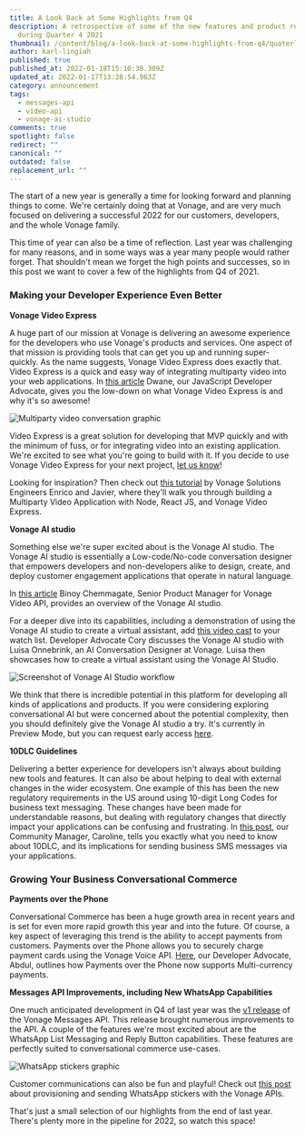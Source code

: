 ```yaml
---
title: A Look Back at Some Highlights from Q4
description: A retrospective of some of the new features and product relaeses
  during Quarter 4 2021
thumbnail: /content/blog/a-look-back-at-some-highlights-from-q4/quaterly-releases.png
author: karl-lingiah
published: true
published_at: 2022-01-18T15:10:38.309Z
updated_at: 2022-01-17T13:28:54.963Z
category: announcement
tags:
  - messages-api
  - video-api
  - vonage-ai-studio
comments: true
spotlight: false
redirect: ""
canonical: ""
outdated: false
replacement_url: ""
---
```

The start of a new year is generally a time for looking forward and planning things to come. We're certainly doing that at Vonage, and are very much focused on delivering a successful 2022 for our customers, developers, and the whole Vonage family.

This time of year can also be a time of reflection. Last year was challenging for many reasons, and in some ways was a year many people would rather forget. That shouldn't mean we forget the high points and successes, so in this post we want to cover a few of the highlights from Q4 of 2021.

### Making your Developer Experience Even Better

**Vonage Video Express**

A huge part of our mission at Vonage is delivering an awesome experience for the developers who use Vonage's products and services. One aspect of that mission is providing tools that can get you up and running super-quickly. As the name suggests, Vonage Video Express does exactly that. Video Express is a quick and easy way of integrating multiparty video into your web applications. In [this article](https://learn.vonage.com/blog/2021/09/23/video-express-is-here-and-why-it%E2%80%99s-awesome/) Dwane, our JavaScript Developer Advocate, gives you the low-down on what Vonage Video Express is and why it's so awesome!

![Multiparty video conversation graphic](/content/blog/a-look-back-at-some-highlights-from-q4/video-express_1200x600.png "Multiparty video conversation graphic")

Video Express is a great solution for developing that MVP quickly and with the minimum of fuss, or for integrating video into an existing application. We're excited to see what you're going to build with it. If you decide to use Vonage Video Express for your next project, [let us know](https://developer.vonage.com/slack)!

Looking for inspiration? Then check out [this tutorial](https://learn.vonage.com/blog/2021/09/27/create-a-multiparty-video-app-with-the-new-video-express/) by Vonage Solutions Engineers Enrico and Javier, where they'll walk you through building a Multiparty Video Application with Node, React JS, and Vonage Video Express.

**Vonage AI studio**

Something else we're super excited about is the Vonage AI studio. The Vonage AI studio is essentially a Low-code/No-code conversation designer that empowers developers and non-developers alike to design, create, and deploy customer engagement applications that operate in natural language.

In [this article](https://learn.vonage.com/blog/2021/12/02/vonage-ai-studio-in-developer-preview/) Binoy Chemmagate, Senior Product Manager for Vonage Video API, provides an overview of the Vonage AI studio.

For a deeper dive into its capabilities, including a demonstration of using the Vonage AI studio to create a virtual assistant, add [this video cast](https://www.youtube.com/watch?v=lvH5zeCkFbs) to your watch list. Developer Advocate Cory discusses the Vonage AI studio with Luisa Onnebrink, an AI Conversation Designer at Vonage. Luisa then showcases how to create a virtual assistant using the Vonage AI Studio.

![Screenshot of Vonage AI Studio workflow](/content/blog/a-look-back-at-some-highlights-from-q4/ai-studio-screenshot.png "Screenshot of Vonage AI Studio workflow")

We think that there is incredible potential in this platform for developing all kinds of applications and products. If you were considering exploring conversational AI but were concerned about the potential complexity, then you should definitely give the Vonage AI studio a try. It's currently in Preview Mode, but you can request early access [here](https://docs.google.com/forms/d/e/1FAIpQLSeKbZh-dgxn_sqCPhGCJXu4Fdi_Dzo6DJSxQJn60cQDf-IAAg/viewform).

**10DLC Guidelines**

Delivering a better experience for developers isn't always about building new tools and features. It can also be about helping to deal with external changes in the wider ecosystem. One example of this has been the new regulatory requirements in the US around using 10-digit Long Codes for business text messaging. These changes have been made for understandable reasons, but dealing with regulatory changes that directly impact your applications can be confusing and frustrating. In [this post](https://learn.vonage.com/blog/2022/01/17/a2p-10dlc-what-you-need-to-know/), our Community Manager, Caroline, tells you exactly what you need to know about 10DLC, and its implications for sending business SMS messages via your applications.

### Growing Your Business Conversational Commerce

**Payments over the Phone**

Conversational Commerce has been a huge growth area in recent years and is set for even more rapid growth this year and into the future. Of course, a key aspect of leveraging this trend is the ability to accept payments from customers. Payments over the Phone allows you to securely charge payment cards using the Vonage Voice API. [Here](https://learn.vonage.com/blog/2022/01/11/payments-over-the-phone-now-supports-multi-currency/), our Developer Advocate, Abdul, outlines how Payments over the Phone now supports Multi-currency payments.

**Messages API Improvements, including New WhatsApp Capabilities**

One much anticipated development in Q4 of last year was the [v1 release](https://learn.vonage.com/blog/2021/11/16/announcing-vonage-messages-api-version-1-0/) of the Vonage Messages API. This release brought numerous improvements to the API. A couple of the features we're most excited about are the WhatsApp List Messaging and Reply Button capabilities. These features are perfectly suited to conversational commerce use-cases.

![WhatsApp stickers graphic](/content/blog/a-look-back-at-some-highlights-from-q4/whatsapp_stickers.png "WhatsApp stickers graphic")

Customer communications can also be fun and playful! Check out [this post](https://learn.vonage.com/blog/2022/01/13/provisioning-and-sending-whatsapp-stickers-with-vonage-apis/) about provisioning and sending WhatsApp stickers with the Vonage APIs.

That's just a small selection of our highlights from the end of last year. There's plenty more in the pipeline for 2022, so watch this space!